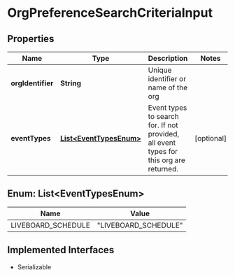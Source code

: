 

# OrgPreferenceSearchCriteriaInput


## Properties

| Name | Type | Description | Notes |
|------------ | ------------- | ------------- | -------------|
|**orgIdentifier** | **String** | Unique identifier or name of the org |  |
|**eventTypes** | [**List&lt;EventTypesEnum&gt;**](#List&lt;EventTypesEnum&gt;) | Event types to search for. If not provided, all event types for this org are returned. |  [optional] |



## Enum: List&lt;EventTypesEnum&gt;

| Name | Value |
|---- | -----|
| LIVEBOARD_SCHEDULE | &quot;LIVEBOARD_SCHEDULE&quot; |


## Implemented Interfaces

* Serializable


